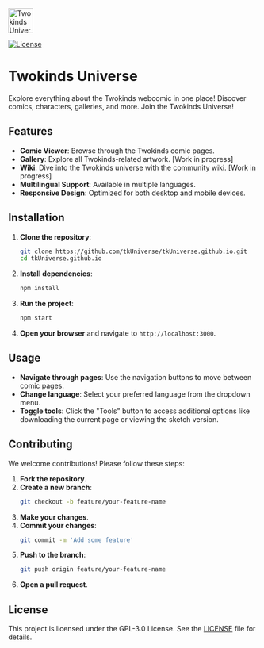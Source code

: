 <img alt="Twokinds Universe" src="https://tkuniverse.space/img/logo.svg" width="50px" height="50px">

[![License](https://img.shields.io/github/license/tkuniverse/tkUniverse.github.io)](https://github.com/tkuniverse/tkUniverse.github.io/blob/main/LICENSE)

# Twokinds Universe

Explore everything about the Twokinds webcomic in one place! Discover comics, characters, galleries, and more. Join the Twokinds Universe!

## Features

- **Comic Viewer**: Browse through the Twokinds comic pages.
- **Gallery**: Explore all Twokinds-related artwork. [Work in progress]
- **Wiki**: Dive into the Twokinds universe with the community wiki. [Work in progress]
- **Multilingual Support**: Available in multiple languages.
- **Responsive Design**: Optimized for both desktop and mobile devices.

## Installation

1. **Clone the repository**:
   ```sh
   git clone https://github.com/tkUniverse/tkUniverse.github.io.git
   cd tkUniverse.github.io
   ```

2. **Install dependencies**:
   ```sh
   npm install
   ```

3. **Run the project**:
   ```sh
   npm start
   ```

4. **Open your browser** and navigate to `http://localhost:3000`.

## Usage

- **Navigate through pages**: Use the navigation buttons to move between comic pages.
- **Change language**: Select your preferred language from the dropdown menu.
- **Toggle tools**: Click the "Tools" button to access additional options like downloading the current page or viewing the sketch version.

## Contributing

We welcome contributions! Please follow these steps:

1. **Fork the repository**.
2. **Create a new branch**:
   ```sh
   git checkout -b feature/your-feature-name
   ```
3. **Make your changes**.
4. **Commit your changes**:
   ```sh
   git commit -m 'Add some feature'
   ```
5. **Push to the branch**:
   ```sh
   git push origin feature/your-feature-name
   ```
6. **Open a pull request**.

## License

This project is licensed under the GPL-3.0 License. See the [LICENSE](LICENSE) file for details.
